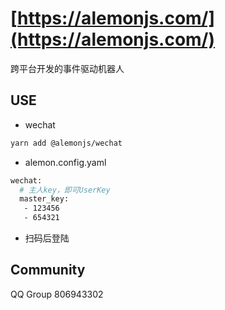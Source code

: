 # [https://alemonjs.com/](https://alemonjs.com/)

跨平台开发的事件驱动机器人

## USE

- wechat

```sh
yarn add @alemonjs/wechat
```

- alemon.config.yaml

```sh
wechat:
  # 主人key，即可UserKey
  master_key:
   - 123456
   - 654321
```

- 扫码后登陆

## Community

QQ Group 806943302
